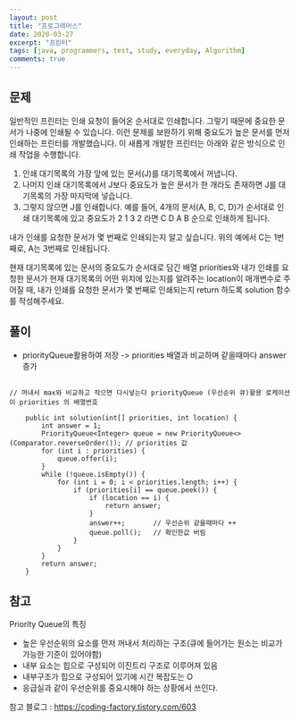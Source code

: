 ```yaml
---
layout: post
title: "프로그래머스"
date: 2020-03-27
excerpt: "프린터"
tags: [java, programmers, test, study, everyday, Algorithm]
comments: true
---
```



## 문제

일반적인 프린터는 인쇄 요청이 들어온 순서대로 인쇄합니다. 
그렇기 때문에 중요한 문서가 나중에 인쇄될 수 있습니다.
이런 문제를 보완하기 위해 중요도가 높은 문서를 먼저 인쇄하는 프린터를 개발했습니다. 이 새롭게 개발한 프린터는 아래와 같은 방식으로 인쇄 작업을 수행합니다.

1. 인쇄 대기목록의 가장 앞에 있는 문서(J)를 대기목록에서 꺼냅니다.
2. 나머지 인쇄 대기목록에서 J보다 중요도가 높은 문서가 한 개라도 존재하면 J를 대기목록의 가장 마지막에 넣습니다.
3. 그렇지 않으면 J를 인쇄합니다.
예를 들어, 4개의 문서(A, B, C, D)가 순서대로 인쇄 대기목록에 있고 중요도가 2 1 3 2 라면 C D A B 순으로 인쇄하게 됩니다.

내가 인쇄를 요청한 문서가 몇 번째로 인쇄되는지 알고 싶습니다. 위의 예에서 C는 1번째로, A는 3번째로 인쇄됩니다.

현재 대기목록에 있는 문서의 중요도가 순서대로 담긴 배열 priorities와 내가 인쇄를 요청한 문서가 현재 대기목록의 어떤 위치에 있는지를 알려주는 location이 매개변수로 주어질 때, 
내가 인쇄를 요청한 문서가 몇 번째로 인쇄되는지 return 하도록 solution 함수를 작성해주세요.


## 풀이
* priorityQueue활용하여 저장 -> priorities 배열과 비교하며 같을때마다 answer증가


```

// 꺼내서 max와 비교하고 작으면 다시넣는다 priorityQueue (우선순위 큐)활용 로케이션이 priorities 의 배열번호

	public int solution(int[] priorities, int location) {
        int answer = 1;
        PriorityQueue<Integer> queue = new PriorityQueue<>(Comparator.reverseOrder()); // priorities 값
        for (int i : priorities) {
            queue.offer(i);
        }
        while (!queue.isEmpty()) {
            for (int i = 0; i < priorities.length; i++) {
                if (priorities[i] == queue.peek()) {
                    if (location == i) {
                        return answer;
                    }
                    answer++;		// 우선순위 같을때마다 ++
                    queue.poll();	// 확인한값 버림
                }
            }
        }
        return answer;
    }
```

## 참고

Priority Queue의 특징
* 높은 우선순위의 요소를 먼저 꺼내서 처리하는 구조(큐에 들어가는 원소는 비교가 가능한 기준이 있어야함) 
* 내부 요소는 힙으로 구성되어 이진트리 구조로 이루어져 있음   
* 내부구조가 힙으로 구성되어 있기에 시간 복잡도는 O
* 응급실과 같이 우선순위를 중요시해야 하는 상황에서 쓰인다.


참고 블로그 : <https://coding-factory.tistory.com/603>
